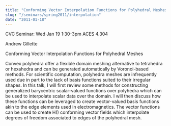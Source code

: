 ```yaml
---
title: "Conforming Vector Interpolation Functions for Polyhedral Meshes"
slug: "/seminars/spring2011/interpolation"
date: "2011-01-18"
---
```


CVC Seminar: Wed Jan 19 1:30-3pm ACES 4.304

Andrew Gillette

Conforming Vector Interpolation Functions for Polyhedral Meshes

Convex polyhedra offer a flexible domain meshing alternative to tetrahedra or hexahedra and can be generated automatically by Voronoi-based methods. For scientific computation, polyhedra meshes are infrequently used due in part to the lack of basis functions suited to their irregular shapes. In this talk, I will first review some methods for constructing generalized barycentric scalar-valued functions over polyhedra which can be used to interpolate scalar data over the domain. I will then discuss how these functions can be leveraged to create vector-valued basis functions akin to the edge elements used in electromagnetics. The vector functions can be used to create H() conforming vector fields which interpolate degrees of freedom associated to edges of the polyhedral mesh.

